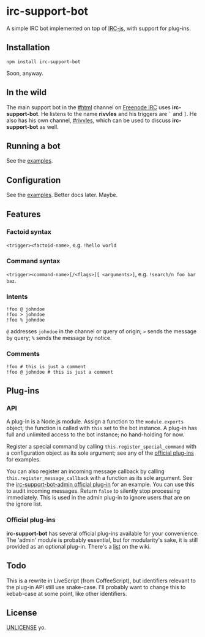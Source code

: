 # irc-support-bot

A simple IRC bot implemented on top of [IRC-js](https://github.com/gf3/IRC-js), with support for plug-ins.

## Installation

```
npm install irc-support-bot
```

Soon, anyway.

## In the wild

The main support bot in the [#html](irc://irc.freenode.net/html) channel on [Freenode IRC](http://freenode.net) uses **irc-support-bot**. He listens to the name **rivvles** and his triggers are `` ` `` and `]`. He also has his own channel, [#rivvles](irc://irc.freenode.net/rivvles), which can be used to discuss **irc-support-bot** as well.

## Running a bot

See the [examples](examples).

## Configuration

See the [examples](examples). Better docs later. Maybe.

## Features

### Factoid syntax

`<trigger><factoid-name>`, e.g. `!hello world`

### Command syntax

`<trigger><command-name>[/<flags>][ <arguments>]`, e.g. `!search/n foo bar baz`.

### Intents

```
!foo @ johndoe
!foo > johndoe
!foo % johndoe
```

`@` addresses `johndoe` in the channel or query of origin; `>` sends the message by query; `%` sends the message by notice.

### Comments

```
!foo # this is just a comment
!foo @ johndoe # this is just a comment
```

## Plug-ins

### API

A plug-in is a Node.js module. Assign a function to the `module.exports` object; the function is called with `this` set to the bot instance. A plug-in has full and unlimited access to the bot instance; no hand-holding for now.

Register a special command by calling `this.register_special_command` with a configuration object as its sole argument; see any of the [official plug-ins](wiki/Plugins) for examples.

You can also register an incoming message callback by calling `this.register_message_callback` with a function as its sole argument. See the [irc-support-bot-admin official plug-in](...) for an example. You can use this to audit incoming messages. Return `false` to silently stop processing immediately. This is used in the admin plug-in to ignore users that are on the ignore list.

### Official plug-ins

**irc-support-bot** has several official plug-ins available for your convenience. The 'admin' module is probably essential, but for modularity's sake, it is still provided as an optional plug-in. There's a [list](../../wiki/Plugins) on the wiki.

## Todo

This is a rewrite in LiveScript (from CoffeeScript), but identifiers relevant to the plug-in API still use snake-case. I'll probably want to change this to kebab-case at some point, like other identifiers.

## License

[UNLICENSE](UNLICENSE) yo.

